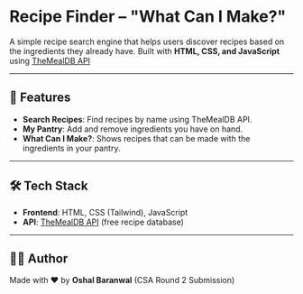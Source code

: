# Recipe Finder – "What Can I Make?"

A simple recipe search engine that helps users discover recipes based on the ingredients they already have. Built with **HTML, CSS, and JavaScript** using [TheMealDB API](https://www.themealdb.com/)

---
## 🚀 Features
 - **Search Recipes**: Find recipes by name using TheMealDB API.
 - **My Pantry**: Add and remove ingredients you have on hand.
 - **What Can I Make?**: Shows recipes that can be made with the ingredients in your pantry.

---
## 🛠️ Tech Stack
 - **Frontend**: HTML, CSS (Tailwind), JavaScript
 - **API**: [TheMealDB API](https://www.themealdb.com/) (free recipe database)

---
## 👨‍💻 Author
Made with ♥️ by **Oshal Baranwal** (CSA Round 2 Submission)
